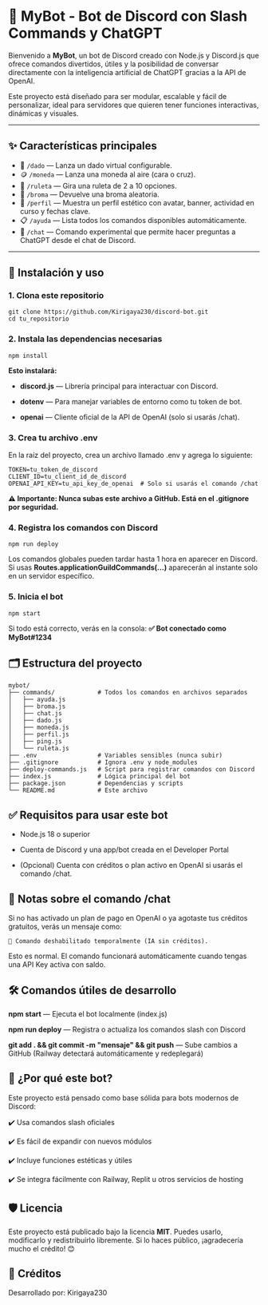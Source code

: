# 🤖 MyBot - Bot de Discord con Slash Commands y ChatGPT

Bienvenido a **MyBot**, un bot de Discord creado con Node.js y Discord.js que ofrece comandos divertidos, útiles y la posibilidad de conversar directamente con la inteligencia artificial de ChatGPT gracias a la API de OpenAI.

Este proyecto está diseñado para ser modular, escalable y fácil de personalizar, ideal para servidores que quieren tener funciones interactivas, dinámicas y visuales.

---

## ✨ Características principales

- 🎲 `/dado` — Lanza un dado virtual configurable.
- 🪙 `/moneda` — Lanza una moneda al aire (cara o cruz).
- 🎡 `/ruleta` — Gira una ruleta de 2 a 10 opciones.
- 🤣 `/broma` — Devuelve una broma aleatoria.
- 👤 `/perfil` — Muestra un perfil estético con avatar, banner, actividad en curso y fechas clave.
- 📋 `/ayuda` — Lista todos los comandos disponibles automáticamente.
- 💬 `/chat` — Comando experimental que permite hacer preguntas a ChatGPT desde el chat de Discord.

---

## 🚀 Instalación y uso

### 1. Clona este repositorio

```
git clone https://github.com/Kirigaya230/discord-bot.git
cd tu_repositorio
```

### 2. Instala las dependencias necesarias

```
npm install
```

**Esto instalará:**

- **discord.js** — Librería principal para interactuar con Discord.

- **dotenv** — Para manejar variables de entorno como tu token de bot.

- **openai** — Cliente oficial de la API de OpenAI (solo si usarás /chat).

### 3. Crea tu archivo .env

En la raíz del proyecto, crea un archivo llamado .env y agrega lo siguiente:

```
TOKEN=tu_token_de_discord
CLIENT_ID=tu_client_id_de_discord
OPENAI_API_KEY=tu_api_key_de_openai  # Solo si usarás el comando /chat
```

**⚠️ Importante: Nunca subas este archivo a GitHub. Está en el .gitignore por seguridad.**

### 4. Registra los comandos con Discord

```
npm run deploy
```

Los comandos globales pueden tardar hasta 1 hora en aparecer en Discord.
Si usas **Routes.applicationGuildCommands(...)** aparecerán al instante solo en un servidor específico.

### 5. Inicia el bot

```
npm start
```

Si todo está correcto, verás en la consola:
**✅ Bot conectado como MyBot#1234**

## 🗂️ Estructura del proyecto

```
mybot/
├── commands/            # Todos los comandos en archivos separados
│   ├── ayuda.js
│   ├── broma.js
│   ├── chat.js
│   ├── dado.js
│   ├── moneda.js
│   ├── perfil.js
│   ├── ping.js
│   └── ruleta.js
├── .env                 # Variables sensibles (nunca subir)
├── .gitignore           # Ignora .env y node_modules
├── deploy-commands.js   # Script para registrar comandos con Discord
├── index.js             # Lógica principal del bot
├── package.json         # Dependencias y scripts
└── README.md            # Este archivo
```

## ✅ Requisitos para usar este bot

- Node.js 18 o superior

- Cuenta de Discord y una app/bot creada en el Developer Portal

- (Opcional) Cuenta con créditos o plan activo en OpenAI si usarás el comando /chat.

## 💬 Notas sobre el comando /chat

Si no has activado un plan de pago en OpenAI o ya agotaste tus créditos gratuitos, verás un mensaje como:

```
🤖 Comando deshabilitado temporalmente (IA sin créditos).
```

Esto es normal. El comando funcionará automáticamente cuando tengas una API Key activa con saldo.

## 🛠️ Comandos útiles de desarrollo

**npm start** — Ejecuta el bot localmente (index.js)

**npm run deploy** — Registra o actualiza los comandos slash con Discord

**git add . && git commit -m "mensaje" && git push** — Sube cambios a GitHub (Railway detectará automáticamente y redeplegará)

## 🧠 ¿Por qué este bot?

Este proyecto está pensado como base sólida para bots modernos de Discord:

✔️ Usa comandos slash oficiales

✔️ Es fácil de expandir con nuevos módulos

✔️ Incluye funciones estéticas y útiles

✔️ Se integra fácilmente con Railway, Replit u otros servicios de hosting

## 🛡️ Licencia

Este proyecto está publicado bajo la licencia **MIT**.
Puedes usarlo, modificarlo y redistribuirlo libremente. Si lo haces público, ¡agradecería mucho el crédito! 😊

## 👤 Créditos

Desarrollado por: Kirigaya230
